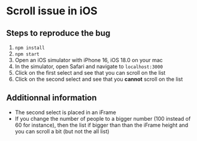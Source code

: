 # Scroll issue in iOS

## Steps to reproduce the bug

1. `npm install`
2. `npm start`
3. Open an iOS simulator with iPhone 16, iOS 18.0 on your mac
4. In the simulator, open Safari and navigate to `localhost:3000`
5. Click on the first select and see that you can scroll on the list
6. Click on the second select and see that you **cannot** scroll on the list

## Additionnal information

- The second select is placed in an iFrame
- If you change the number of people to a bigger number (100 instead of 60 for instance), then the list if bigger than than the iFrame height and you can scroll a bit (but not the all list)